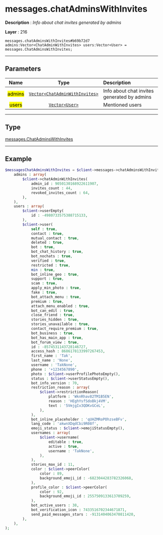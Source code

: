 # messages.chatAdminsWithInvites

**Description** : *Info about chat invites generated by admins*

**Layer** : 216

```tl
messages.chatAdminsWithInvites#b69b72d7 admins:Vector<ChatAdminWithInvites> users:Vector<User> = messages.ChatAdminsWithInvites;
```

---

## Parameters

| Name | Type | Description |
| :---: | :---: | :--- |
| <mark>admins</mark> | [`Vector<ChatAdminWithInvites>`](type/ChatAdminWithInvites) | Info about chat invites generated by admins |
| <mark>users</mark> | [`Vector<User>`](type/User) | Mentioned users |

---

## Type

[messages.ChatAdminsWithInvites](type/messages.ChatAdminsWithInvites)

---

## Example

```php
$messagesChatAdminsWithInvites = $client->messages->chatAdminsWithInvites(
	admins : array(
		$client->chatAdminWithInvites(
			admin_id : 9050130168922611907,
			invites_count : 44,
			revoked_invites_count : 64,
		),
	),
	users : array(
		$client->userEmpty(
			id : -4980733575388715133,
		),
		$client->user(
			self : true,
			contact : true,
			mutual_contact : true,
			deleted : true,
			bot : true,
			bot_chat_history : true,
			bot_nochats : true,
			verified : true,
			restricted : true,
			min : true,
			bot_inline_geo : true,
			support : true,
			scam : true,
			apply_min_photo : true,
			fake : true,
			bot_attach_menu : true,
			premium : true,
			attach_menu_enabled : true,
			bot_can_edit : true,
			close_friend : true,
			stories_hidden : true,
			stories_unavailable : true,
			contact_require_premium : true,
			bot_business : true,
			bot_has_main_app : true,
			bot_forum_view : true,
			id : -8574531143728146727,
			access_hash : 8686178133997267453,
			first_name : 'Tak',
			last_name : 'None',
			username : 'TakNone',
			phone : '+1234567890',
			photo : $client->userProfilePhotoEmpty(),
			status : $client->userStatusEmpty(),
			bot_info_version : 70,
			restriction_reason : array(
				$client->restrictionReason(
					platform : 'WknRhav82TM1B5EN',
					reason : 'HEghYsfSdoBkj4VM',
					text : '5VmjgIx3QDKvGCeL',
				),
			),
			bot_inline_placeholder : 'qUHZMRoPOhzseBFv',
			lang_code : 'akwnXDqdCbi9R08f',
			emoji_status : $client->emojiStatusEmpty(),
			usernames : array(
				$client->username(
					editable : true,
					active : true,
					username : 'TakNone',
				),
			),
			stories_max_id : 11,
			color : $client->peerColor(
				color : 89,
				background_emoji_id : -6823044283782326068,
			),
			profile_color : $client->peerColor(
				color : 92,
				background_emoji_id : 2557509133613709259,
			),
			bot_active_users : 38,
			bot_verification_icon : 7433516702344671871,
			send_paid_messages_stars : -9131404063470811420,
		),
	),
);
```